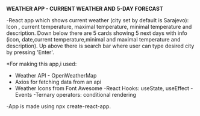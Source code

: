 **WEATHER APP - CURRENT WEATHER AND 5-DAY FORECAST**

-React app which shows current weather (city set by default is Sarajevo): Icon , current temperature, maximal temperature, minimal temperature and description.
Down below there are 5 cards showing 5 next days with info (icon, date,current temperature,minimal and maximal temperature and description).
Up above there is search bar where user can type desired city by pressing 'Enter'. 

*For making this app,i used:
- Weather API - OpenWeatherMap
- Axios for fetching data from an api
- Weather Icons from Font Awesome
-React Hooks: useState, useEffect
-Events
-Ternary operators: conditional rendering

-App is made using npx create-react-app.
